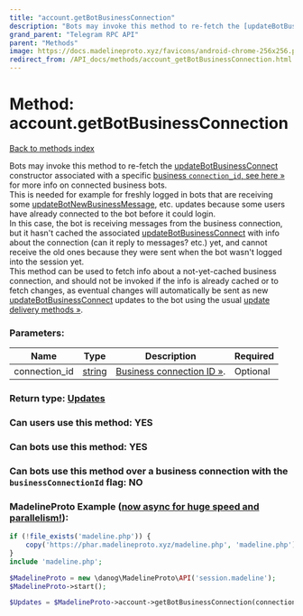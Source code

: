 ```yaml
---
title: "account.getBotBusinessConnection"
description: "Bots may invoke this method to re-fetch the [updateBotBusinessConnect](../constructors/updateBotBusinessConnect.html) constructor associated with a specific [business `connection_id`, see here »](https://core.telegram.org/api/bots/connected-business-bots) for more info on connected business bots.  "
grand_parent: "Telegram RPC API"
parent: "Methods"
image: https://docs.madelineproto.xyz/favicons/android-chrome-256x256.png
redirect_from: /API_docs/methods/account_getBotBusinessConnection.html
---
```

# Method: account.getBotBusinessConnection
[Back to methods index](index.html)



Bots may invoke this method to re-fetch the [updateBotBusinessConnect](../constructors/updateBotBusinessConnect.html) constructor associated with a specific [business `connection_id`, see here »](https://core.telegram.org/api/bots/connected-business-bots) for more info on connected business bots.  
This is needed for example for freshly logged in bots that are receiving some [updateBotNewBusinessMessage](../constructors/updateBotNewBusinessMessage.html), etc. updates because some users have already connected to the bot before it could login.  
In this case, the bot is receiving messages from the business connection, but it hasn't cached the associated [updateBotBusinessConnect](../constructors/updateBotBusinessConnect.html) with info about the connection (can it reply to messages? etc.) yet, and cannot receive the old ones because they were sent when the bot wasn't logged into the session yet.  
This method can be used to fetch info about a not-yet-cached business connection, and should not be invoked if the info is already cached or to fetch changes, as eventual changes will automatically be sent as new [updateBotBusinessConnect](../constructors/updateBotBusinessConnect.html) updates to the bot using the usual [update delivery methods »](https://core.telegram.org/api/updates).

### Parameters:

| Name     |    Type       | Description | Required |
|----------|---------------|-------------|----------|
|connection\_id|[string](/API_docs/types/string.html) | [Business connection ID »](https://core.telegram.org/api/bots/connected-business-bots). | Optional|


### Return type: [Updates](/API_docs/types/Updates.html)

### Can users use this method: **YES**


### Can bots use this method: **YES**


### Can bots use this method over a business connection with the `businessConnectionId` flag: **NO**


### MadelineProto Example ([now async for huge speed and parallelism!](https://docs.madelineproto.xyz/docs/ASYNC.html)):


```php
if (!file_exists('madeline.php')) {
    copy('https://phar.madelineproto.xyz/madeline.php', 'madeline.php');
}
include 'madeline.php';

$MadelineProto = new \danog\MadelineProto\API('session.madeline');
$MadelineProto->start();

$Updates = $MadelineProto->account->getBotBusinessConnection(connection_id: 'string', );
```

